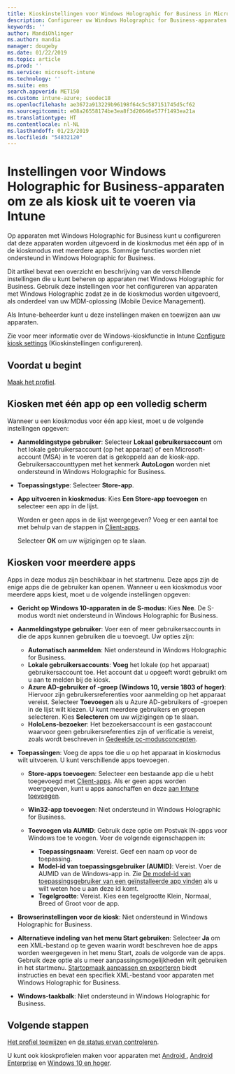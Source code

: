 ```yaml
---
title: Kioskinstellingen voor Windows Holographic for Business in Microsoft Intune - Azure | Microsoft Docs
description: Configureer uw Windows Holographic for Business-apparaten als kiosken voor één app en voor meerdere apps, pas het menu Start aan, voeg apps toe, geef de taakbalk weer, en configureer een webbrowser in Microsoft Intune.
keywords: ''
author: MandiOhlinger
ms.author: mandia
manager: dougeby
ms.date: 01/22/2019
ms.topic: article
ms.prod: ''
ms.service: microsoft-intune
ms.technology: ''
ms.suite: ems
search.appverid: MET150
ms.custom: intune-azure; seodec18
ms.openlocfilehash: ae3672a913229b96198f64c5c587151745d5cf62
ms.sourcegitcommit: e08a26558174be3ea8f3d20646e577f1493ea21a
ms.translationtype: HT
ms.contentlocale: nl-NL
ms.lasthandoff: 01/23/2019
ms.locfileid: "54832120"
---
```

# <a name="windows-holographic-for-business-device-settings-to-run-as-a-kiosk-in-intune"></a>Instellingen voor Windows Holographic for Business-apparaten om ze als kiosk uit te voeren via Intune

Op apparaten met Windows Holographic for Business kunt u configureren dat deze apparaten worden uitgevoerd in de kioskmodus met één app of in de kioskmodus met meerdere apps. Sommige functies worden niet ondersteund in Windows Holographic for Business.

Dit artikel bevat een overzicht en beschrijving van de verschillende instellingen die u kunt beheren op apparaten met Windows Holographic for Business. Gebruik deze instellingen voor het configureren van apparaten met Windows Holographic zodat ze in de kioskmodus worden uitgevoerd, als onderdeel van uw MDM-oplossing (Mobile Device Management).

Als Intune-beheerder kunt u deze instellingen maken en toewijzen aan uw apparaten.

Zie voor meer informatie over de Windows-kioskfunctie in Intune [Configure kiosk settings](kiosk-settings.md) (Kioskinstellingen configureren).

## <a name="before-you-begin"></a>Voordat u begint

[Maak het profiel](kiosk-settings.md#create-the-profile).

## <a name="single-full-screen-app-kiosks"></a>Kiosken met één app op een volledig scherm

Wanneer u een kioskmodus voor één app kiest, moet u de volgende instellingen opgeven:

- **Aanmeldingstype gebruiker**: Selecteer **Lokaal gebruikersaccount** om het lokale gebruikersaccount (op het apparaat) of een Microsoft-account (MSA) in te voeren dat is gekoppeld aan de kiosk-app. Gebruikersaccounttypen met het kenmerk **AutoLogon** worden niet ondersteund in Windows Holographic for Business.

- **Toepassingstype**: Selecteer **Store-app**.

- **App uitvoeren in kioskmodus**: Kies **Een Store-app toevoegen** en selecteer een app in de lijst.

    Worden er geen apps in de lijst weergegeven? Voeg er een aantal toe met behulp van de stappen in [Client-apps](apps-add.md).

    Selecteer **OK** om uw wijzigingen op te slaan.

## <a name="multi-app-kiosks"></a>Kiosken voor meerdere apps

Apps in deze modus zijn beschikbaar in het startmenu. Deze apps zijn de enige apps die de gebruiker kan openen. Wanneer u een kioskmodus voor meerdere apps kiest, moet u de volgende instellingen opgeven:

- **Gericht op Windows 10-apparaten in de S-modus**: Kies **Nee**. De S-modus wordt niet ondersteund in Windows Holographic for Business.

- **Aanmeldingstype gebruiker**: Voer een of meer gebruikersaccounts in die de apps kunnen gebruiken die u toevoegt. Uw opties zijn: 

  - **Automatisch aanmelden**: Niet ondersteund in Windows Holographic for Business.
  - **Lokale gebruikersaccounts**: **Voeg** het lokale (op het apparaat) gebruikersaccount toe. Het account dat u opgeeft wordt gebruikt om u aan te melden bij de kiosk.
  - **Azure AD-gebruiker of -groep (Windows 10, versie 1803 of hoger)**: Hiervoor zijn gebruikersreferenties voor aanmelding op het apparaat vereist. Selecteer **Toevoegen** als u Azure AD-gebruikers of -groepen in de lijst wilt kiezen. U kunt meerdere gebruikers en groepen selecteren. Kies **Selecteren** om uw wijzigingen op te slaan.
  - **HoloLens-bezoeker**: Het bezoekersaccount is een gastaccount waarvoor geen gebruikersreferenties zijn of verificatie is vereist, zoals wordt beschreven in [Gedeelde pc-modusconcepten](https://docs.microsoft.com/windows/configuration/set-up-shared-or-guest-pc#shared-pc-mode-concepts).

- **Toepassingen**: Voeg de apps toe die u op het apparaat in kioskmodus wilt uitvoeren. U kunt verschillende apps toevoegen.

  - **Store-apps toevoegen**: Selecteer een bestaande app die u hebt toegevoegd met [Client-apps](apps-add.md). Als er geen apps worden weergegeven, kunt u apps aanschaffen en deze [aan Intune toevoegen](store-apps-windows.md).
  - **Win32-app toevoegen**: Niet ondersteund in Windows Holographic for Business.
  - **Toevoegen via AUMID**: Gebruik deze optie om Postvak IN-apps voor Windows toe te voegen. Voer de volgende eigenschappen in: 

    - **Toepassingsnaam**: Vereist. Geef een naam op voor de toepassing.
    - **Model-id van toepassingsgebruiker (AUMID)**: Vereist. Voer de AUMID van de Windows-app in. Zie [De model-id van toepassingsgebruiker van een geïnstalleerde app vinden](https://docs.microsoft.com/windows-hardware/customize/enterprise/find-the-application-user-model-id-of-an-installed-app) als u wilt weten hoe u aan deze id komt.
    - **Tegelgrootte**: Vereist. Kies een tegelgrootte Klein, Normaal, Breed of Groot voor de app.

- **Browserinstellingen voor de kiosk**: Niet ondersteund in Windows Holographic for Business.

- **Alternatieve indeling van het menu Start gebruiken**: Selecteer **Ja** om een XML-bestand op te geven waarin wordt beschreven hoe de apps worden weergegeven in het menu Start, zoals de volgorde van de apps. Gebruik deze optie als u meer aanpassingsmogelijkheden wilt gebruiken in het startmenu. [Startopmaak aanpassen en exporteren](https://docs.microsoft.com/hololens/hololens-kiosk#start-layout-for-hololens) biedt instructies en bevat een specifiek XML-bestand voor apparaten met Windows Holographic for Business.

- **Windows-taakbalk**: Niet ondersteund in Windows Holographic for Business.

## <a name="next-steps"></a>Volgende stappen

[Het profiel toewijzen](device-profile-assign.md) en [de status ervan controleren](device-profile-monitor.md).

U kunt ook kioskprofielen maken voor apparaten met [Android ](device-restrictions-android.md#kiosk), [Android Enterprise](device-restrictions-android-for-work.md#kiosk-settings) en [Windows 10 en hoger](kiosk-settings-windows.md).